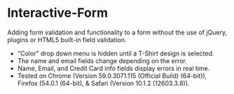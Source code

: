 # Interactive-Form
Adding form validation and functionality to a form without the use of jQuery, plugins or HTML5 built-in field validation.

* “Color” drop down menu is hidden until a T-Shirt design is selected.
* The name and email fields change depending on the error.
* Name, Email, and Credit Card info fields display errors in real time.
* Tested on Chrome (Version 59.0.3071.115 (Official Build) (64-bit)), Firefox (54.0.1 (64-bit), & Safari (Version 10.1.2 (12603.3.8)).
